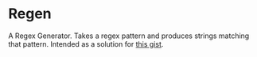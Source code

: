 # Regen

A Regex Generator. Takes a regex pattern and produces strings matching that pattern. Intended as a solution for [this gist](https://gist.github.com/ciju/40afaa21a4b9be998955e84570a057c0/).

